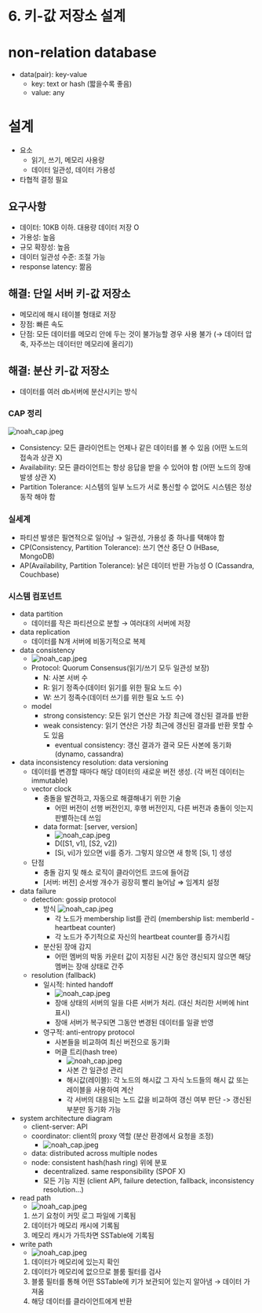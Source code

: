 # 6. 키-값 저장소 설계
# non-relation database

- data(pair): key-value
  - key: text or hash (짧을수록 좋음)
  - value: any

# 설계

- 요소
  - 읽기, 쓰기, 메모리 사용량
  - 데이터 일관성, 데이터 가용성
- 타협적 결정 필요

## 요구사항

- 데이터: 10KB 이하. 대용량 데이터 저장 O
- 가용성: 높음
- 규모 확장성: 높음
- 데이터 일관성 수준: 조절 가능
- response latency: 짦음

## 해결: 단일 서버 키-값 저장소

- 메모리에 해시 테이블 형태로 저장
- 장점: 빠른 속도
- 단점: 모든 데이터를 메모리 안에 두는 것이 불가능할 경우 사용 불가 (→ 데이터 압축, 자주쓰는 데이터만 메모리에 올리기)

## 해결: 분산 키-값 저장소

- 데이터를 여러 db서버에 분산시키는 방식

### CAP 정리
![noah_cap.jpeg](./images/noah_cap.jpeg)
- Consistency: 모든 클라이언트는 언제나 같은 데이터를 볼 수 있음 (어떤 노드의 접속과 상관 X)
- Availability: 모든 클라이언트는 항상 응답을 받을 수 있어야 함 (어떤 노드의 장애발생 상관 X)
- Partition Tolerance: 시스템의 일부 노드가 서로 통신할 수 없어도 시스템은 정상동작 해야 함

### 실세계

- 파티션 발생은 필연적으로 일어남 → 일관성, 가용성 중 하나를 택해야 함
- CP(Consistency, Partition Tolerance): 쓰기 연산 중단 O (HBase, MongoDB)
- AP(Availability, Partition Tolerance): 낡은 데이터 반환 가능성 O (Cassandra, Couchbase)

### 시스템 컴포넌트

- data partition
  - 데이터를 작은 파티션으로 분할 → 여러대의 서버에 저장
- data replication
  - 데이터를 N개 서버에 비동기적으로 복제
- data consistency
  - ![noah_cap.jpeg](./images/noah_data-consistency.jpeg)
  - Protocol: Quorum Consensus(읽기/쓰기 모두 일관성 보장)
    - N: 사본 서버 수
    - R: 읽기 정족수(데이터 읽기를 위한 필요 노드 수)
    - W: 쓰기 정족수(데이터 쓰기를 위한 필요 노드 수)
  - model
    - strong consistency: 모든 읽기 연산은 가장 최근에 갱신된 결과를 반환
    - weak consistency: 읽기 연산은 가장 최근에 갱신된 결과를 반환 못할 수도 있음
      - eventual consistency: 갱신 결과가 결국 모든 사본에 동기화 (dynamo, cassandra)
- data inconsistency resolution: data versioning
  - 데이터를 변경할 때마다 해당 데이터의 새로운 버전 생성. (각 버전 데이터는 immutable)
  - vector clock
    - 충돌을 발견하고, 자동으로 해결해내기 위한 기술
      - 어떤 버전이 선행 버전인지, 후행 버전인지, 다른 버전과 충돌이 잇는지 판별하는데 쓰임
    - data format: [server, version]
      - ![noah_cap.jpeg](./images/noah_data-versioning.jpeg)
      - D([S1, v1], [S2, v2])
      - [Si, vi]가 있으면 vi를 증가. 그렇지 않으면 새 항목 [Si, 1] 생성
  - 단점
    - 충돌 감지 및 해소 로직이 클라이언트 코드에 들어감
    - [서버: 버전] 순서쌍 개수가 굉장히 빨리 늘어남 ⇒ 임계치 설정
- data failure
  - detection: gossip protocol 
    - 방식
    ![noah_cap.jpeg](./images/noah_gossip-protocol.jpeg)
      - 각 노드가 membership list를 관리 (membership list: memberId - heartbeat counter)
      - 각 노드가 주기적으로 자신의 heartbeat counter를 증가시킴
    - 분산된 장애 감지
      - 어떤 멤버의 박동 카운터 값이 지정된 시간 동안 갱신되지 않으면 해당 멤버는 장애 상태로 간주
  - resolution (fallback)
    - 일시적: hinted handoff
      - ![noah_cap.jpeg](./images/noah_hinted-handoff.jpeg)
      - 장애 상태의 서버의 일을 다른 서버가 처리. (대신 처리한 서버에 hint 표시)
      - 장애 서버가 복구되면 그동안 변경된 데이터를 일괄 반영
    - 영구적: anti-entropy protocol 
      - 사본들을 비교하여 최신 버전으로 동기화
      - 머클 트리(hash tree)
        - ![noah_cap.jpeg](./images/noah_anti-entropy.jpeg) 
        - 사본 간 일관성 관리
        - 해시값(레이블): 각 노드의 해시값 그 자식 노드들의 해시 값 또는 레이블을 사용하여 계산
        - 각 서버의 대응되는 노드 값을 비교하여 갱신 여부 판단 -> 갱신된 부분만 동기화 가능 
- system architecture diagram
  - client-server: API
  - coordinator: client의 proxy 역할 (분산 환경에서 요청을 조정)
    - ![noah_cap.jpeg](./images/noah_coordinator.jpeg)
  - data: distributed across multiple nodes
  - node: consistent hash(hash ring) 위에 분포
    - decentralized. same responsibility (SPOF X)
    - 모든 기능 지원 (client API, failure detection, fallback, inconsistency resolution…)
- read path
  - ![noah_cap.jpeg](./images/noah_read-path.jpeg)
  1. 쓰기 요청이 커밋 로그 파일에 기록됨
  2. 데이터가 메모리 캐시에 기록됨
  3. 메모리 캐시가 가득차면 SSTable에 기록됨
- write path
  - ![noah_cap.jpeg](./images/noah_write-path.jpeg)
  1. 데이터가 메모리에 있는지 확인
  2. 데이터가 메모리에 없으므로 블룸 필터를 검사
  3. 블룸 필터를 통해 어떤 SSTable에 키가 보관되어 있는지 알아냄 → 데이터 가져옴
  4. 해당 데이터를 클라이언트에게 반환
